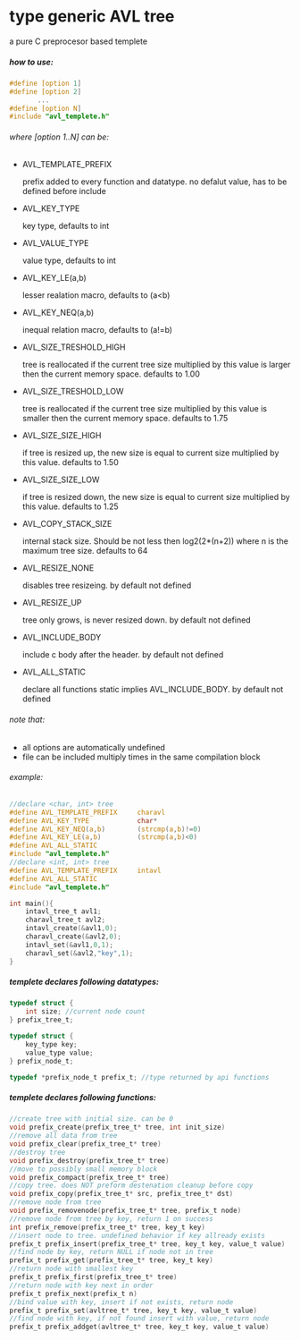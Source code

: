 
# type generic AVL tree
a pure C preprocesor based templete

##### how to use:
```c
#define [option 1]
#define [option 2]
       ...
#define [option N]
#include "avl_templete.h"
```

###### where [option 1..N] can be:
* AVL_TEMPLATE_PREFIX
    
    prefix added to every function and datatype. no defalut value, has to be defined before include
* AVL_KEY_TYPE
    
    key type, defaults to int
* AVL_VALUE_TYPE

    value type, defaults to int
* AVL_KEY_LE(a,b)
 
    lesser realation macro, defaults to (a<b)
* AVL_KEY_NEQ(a,b)

    inequal relation macro, defaults to (a!=b)
* AVL_SIZE_TRESHOLD_HIGH

    tree is reallocated if the current tree size multiplied by this value is larger then the current memory space. defaults to 1.00
* AVL_SIZE_TRESHOLD_LOW

    tree is reallocated if the current tree size multiplied by this value is smaller then the current memory space. defaults to 1.75
* AVL_SIZE_SIZE_HIGH

    if tree is resized up, the new size is equal to current size multiplied by this value. defaults to 1.50
* AVL_SIZE_SIZE_LOW

    if tree is resized down, the new size is equal to current size multiplied by this value. defaults to 1.25
* AVL_COPY_STACK_SIZE

    internal stack size. Should be not less then log2(2*(n+2)) where n is the maximum tree size. defaults to 64
* AVL_RESIZE_NONE

    disables tree resizeing. by default not defined
* AVL_RESIZE_UP

    tree only grows, is never resized down. by default not defined
* AVL_INCLUDE_BODY

    include c body after the header. by default not defined
* AVL_ALL_STATIC

    declare all functions static implies AVL_INCLUDE_BODY. by default not defined
    
###### note that:
* all options are automatically undefined
* file can be included multiply times in the same compilation block

###### example:
```c
//declare <char, int> tree
#define AVL_TEMPLATE_PREFIX		charavl
#define AVL_KEY_TYPE 			char*
#define AVL_KEY_NEQ(a,b)		(strcmp(a,b)!=0)
#define AVL_KEY_LE(a,b)			(strcmp(a,b)<0)
#define AVL_ALL_STATIC
#include "avl_templete.h"
//declare <int, int> tree
#define AVL_TEMPLATE_PREFIX		intavl
#define AVL_ALL_STATIC
#include "avl_templete.h"

int main(){
	intavl_tree_t avl1;
	charavl_tree_t avl2;
	intavl_create(&avl1,0);
	charavl_create(&avl2,0);
	intavl_set(&avl1,0,1);
	charavl_set(&avl2,"key",1);
}
```
##### templete declares following datatypes:

```c
typedef struct {
	int size; //current node count
} prefix_tree_t;

typedef struct { 
	key_type key;
	value_type value;
} prefix_node_t;

typedef *prefix_node_t prefix_t; //type returned by api functions
```

##### templete declares following functions:
```c
//create tree with initial size. can be 0
void prefix_create(prefix_tree_t* tree, int init_size)
//remove all data from tree
void prefix_clear(prefix_tree_t* tree)
//destroy tree
void prefix_destroy(prefix_tree_t* tree)
//move to possibly small memory block
void prefix_compact(prefix_tree_t* tree)
//copy tree. does NOT preform destenation cleanup before copy
void prefix_copy(prefix_tree_t* src, prefix_tree_t* dst)
//remove node from tree
void prefix_removenode(prefix_tree_t* tree, prefix_t node)
//remove node from tree by key, return 1 on success
int prefix_remove(prefix_tree_t* tree, key_t key)
//insert node to tree. undefined behavior if key allready exists
prefix_t prefix_insert(prefix_tree_t* tree, key_t key, value_t value)
//find node by key, return NULL if node not in tree
prefix_t prefix_get(prefix_tree_t* tree, key_t key) 
//return node with smallest key
prefix_t prefix_first(prefix_tree_t* tree)
//return node with key next in order
prefix_t prefix_next(prefix_t n)
//bind value with key, insert if not exists, return node
prefix_t prefix_set(avltree_t* tree, key_t key, value_t value) 
//find node with key, if not found insert with value, return node
prefix_t prefix_addget(avltree_t* tree, key_t key, value_t value)
````
